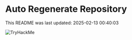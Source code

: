 # Auto Regenerate Repository

This README was last updated: 2025-02-13 00:40:03

 ![TryHackMe](https://tryhackme.com/badge/533634)